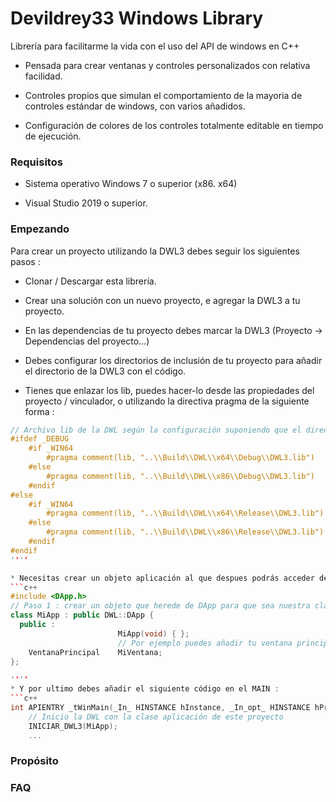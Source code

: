 # Devildrey33 Windows Library
Librería para facilitarme la vida con el uso del API de windows en C++

* Pensada para crear ventanas y controles personalizados con relativa facilidad.

* Controles propios que simulan el comportamiento de la mayoria de controles estándar de windows, con varios añadidos.

* Configuración de colores de los controles totalmente editable en tiempo de ejecución.


### Requisitos

* Sistema operativo Windows 7 o superior (x86. x64)

* Visual Studio 2019 o superior.

### Empezando

Para crear un proyecto utilizando la DWL3 debes seguir los siguientes pasos :

* Clonar / Descargar esta librería.

* Crear una solución con un nuevo proyecto, e agregar la DWL3 a tu proyecto.

* En las dependencias de tu proyecto debes marcar la DWL3 (Proyecto -> Dependencias del proyecto...)

* Debes configurar los directorios de inclusión de tu proyecto para añadir el directorio de la DWL3 con el código.

* Tienes que enlazar los lib, puedes hacer-lo desde las propiedades del proyecto / vinculador, o utilizando la directiva pragma de la siguiente forma :
```c++
// Archivo lib de la DWL según la configuración suponiendo que el directorio DWL y el directorio de tu proyecto comparten el mismo directorio padre.
#ifdef _DEBUG
	#if _WIN64
		#pragma comment(lib, "..\\Build\\DWL\\x64\\Debug\\DWL3.lib")
	#else
		#pragma comment(lib, "..\\Build\\DWL\\x86\\Debug\\DWL3.lib")
	#endif
#else
	#if _WIN64
		#pragma comment(lib, "..\\Build\\DWL\\x64\\Release\\DWL3.lib")
	#else
		#pragma comment(lib, "..\\Build\\DWL\\x86\\Release\\DWL3.lib")
	#endif
#endif
''''

* Necesitas crear un objeto aplicación al que despues podrás acceder desde qualquier parte del código.
```c++
#include <DApp.h>
// Paso 1 : crear un objeto que herede de DApp para que sea nuestra clase aplicación
class MiApp : public DWL::DApp {
  public :
						MiApp(void) { };
						// Por ejemplo puedes añadir tu ventana principal dentro de esta clase
	VentanaPrincipal	MiVentana;
};

''''
* Y por ultimo debes añadir el siguiente código en el MAIN :
```c++
int APIENTRY _tWinMain(_In_ HINSTANCE hInstance, _In_opt_ HINSTANCE hPrevInstance, _In_ LPTSTR lpCmdLine, _In_ int nCmdShow) {
	// Inicio la DWL con la clase aplicación de este proyecto
	INICIAR_DWL3(MiApp);
	...
```
 
### Propósito
 
 

### FAQ

